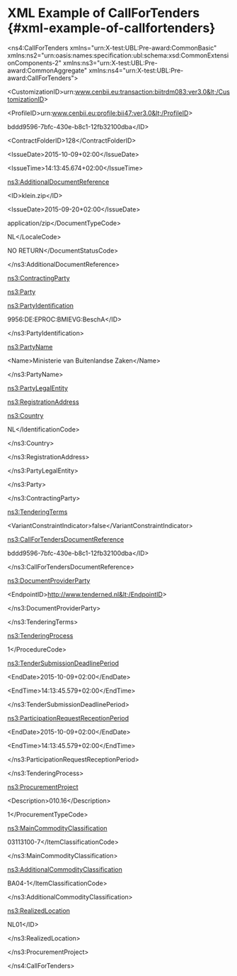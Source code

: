 # XML Example of CallForTenders {#xml-example-of-callfortenders}

<?xml version="1.0" encoding="UTF-8" standalone="yes" ?>

<ns4:CallForTenders xmlns="urn:X-test:UBL:Pre-award:CommonBasic" xmlns:ns2="urn:oasis:names:specification:ubl:schema:xsd:CommonExtensionComponents-2" xmlns:ns3="urn:X-test:UBL:Pre-award:CommonAggregate" xmlns:ns4="urn:X-test:UBL:Pre-award:CallForTenders">

  &lt;CustomizationID&gt;urn:www.cenbii.eu:transaction:biitrdm083:ver3.0&lt;/CustomizationID&gt;

  &lt;ProfileID&gt;urn:www.cenbii.eu:profile:bii47:ver3.0&lt;/ProfileID&gt;

  <ID schemeURI="**urn:uuid**">bddd9596-7bfc-430e-b8c1-12fb32100dba&lt;/ID&gt;

  &lt;ContractFolderID&gt;128&lt;/ContractFolderID&gt;

  &lt;IssueDate&gt;2015-10-09+02:00&lt;/IssueDate&gt;

  &lt;IssueTime&gt;14:13:45.674+02:00&lt;/IssueTime&gt;

<ns3:AdditionalDocumentReference>

  &lt;ID&gt;klein.zip&lt;/ID&gt;

  &lt;IssueDate&gt;2015-09-20+02:00&lt;/IssueDate&gt;

  <DocumentTypeCode listID="**MIMEMediaType**">application/zip&lt;/DocumentTypeCode&gt;

  <LocaleCode listID="**urn:un:unece:uncefact:identifierlist:standard:ISO:ISOAlpha2LanguageCode**">NL&lt;/LocaleCode&gt;

  <DocumentStatusCode listID="**urn:eu:esens:cenbii:documentStatusType**">NO RETURN&lt;/DocumentStatusCode&gt;

</ns3:AdditionalDocumentReference>

<ns3:ContractingParty>

<ns3:Party>

<ns3:PartyIdentification>

<ID schemeID="**iso6523-actorid-upis**">9956:DE:EPROC:BMIEVG:BeschA&lt;/ID&gt;

</ns3:PartyIdentification>

<ns3:PartyName>

  &lt;Name&gt;Ministerie van Buitenlandse Zaken&lt;/Name&gt;

</ns3:PartyName>

<ns3:PartyLegalEntity>

<ns3:RegistrationAddress>

<ns3:Country>

  <IdentificationCode listID="**urn:un:unece:uncefact:identifierlist:standard:5:ISO316612A**">NL&lt;/IdentificationCode&gt;

</ns3:Country>

</ns3:RegistrationAddress>

</ns3:PartyLegalEntity>

  </ns3:Party>

</ns3:ContractingParty>

<ns3:TenderingTerms>

&lt;VariantConstraintIndicator&gt;false&lt;/VariantConstraintIndicator&gt;

<ns3:CallForTendersDocumentReference>

 <ID schemeURI="**urn:uuid**">bddd9596-7bfc-430e-b8c1-12fb32100dba&lt;/ID&gt;

</ns3:CallForTendersDocumentReference>

<ns3:DocumentProviderParty>

  &lt;EndpointID&gt;http://www.tenderned.nl&lt;/EndpointID&gt;

</ns3:DocumentProviderParty>

</ns3:TenderingTerms>

<ns3:TenderingProcess>

  <ProcedureCode listID="**PR_PROC**">1&lt;/ProcedureCode&gt;

<ns3:TenderSubmissionDeadlinePeriod>

  &lt;EndDate&gt;2015-10-09+02:00&lt;/EndDate&gt;

  &lt;EndTime&gt;14:13:45.579+02:00&lt;/EndTime&gt;

</ns3:TenderSubmissionDeadlinePeriod>

<ns3:ParticipationRequestReceptionPeriod>

  &lt;EndDate&gt;2015-10-09+02:00&lt;/EndDate&gt;

  &lt;EndTime&gt;14:13:45.579+02:00&lt;/EndTime&gt;

</ns3:ParticipationRequestReceptionPeriod>

</ns3:TenderingProcess>

<ns3:ProcurementProject>

 &lt;Description&gt;010.16&lt;/Description&gt;

 <ProcurementTypeCode listID="**PROJECT_TYPE**">1&lt;/ProcurementTypeCode&gt;

<ns3:MainCommodityClassification>

 <ItemClassificationCode listID="**CPV**">03113100-7&lt;/ItemClassificationCode&gt;

</ns3:MainCommodityClassification>

<ns3:AdditionalCommodityClassification>

  <ItemClassificationCode listID="**CPV**">BA04-1&lt;/ItemClassificationCode&gt;

</ns3:AdditionalCommodityClassification>

<ns3:RealizedLocation>

  <ID schemeID="**NUTS**">NL01&lt;/ID&gt;

</ns3:RealizedLocation>

</ns3:ProcurementProject>

  </ns4:CallForTenders>